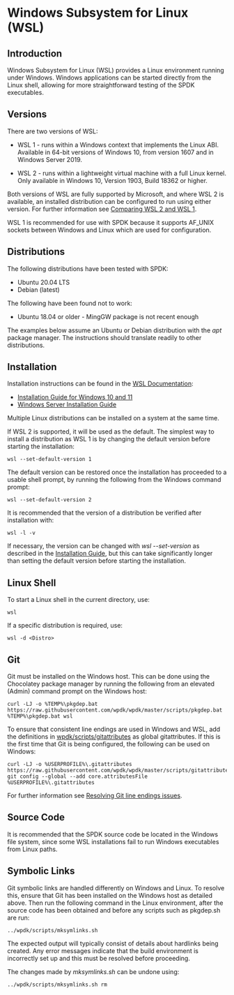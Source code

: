 <a id="wsl"></a>
# Windows Subsystem for Linux (WSL)

## Introduction

Windows Subsystem for Linux (WSL) provides a Linux environment running
under Windows. Windows applications can be started directly from the
Linux shell, allowing for more straightforward testing of the SPDK
executables.

## Versions

There are two versions of WSL:

* WSL 1 - runs within a Windows context that implements the Linux ABI.\
Available in 64-bit versions of Windows 10, from version 1607
and in Windows Server 2019.

* WSL 2 - runs within a lightweight virtual machine with a full Linux kernel.\
Only available in Windows 10, Version 1903, Build 18362 or higher.

Both versions of WSL are fully supported by Microsoft, and where WSL 2 is available,
an installed distribution can be configured to run using either version.
For further information see
[Comparing WSL 2 and WSL 1](https://docs.microsoft.com/en-us/windows/wsl/compare-versions).

WSL 1 is recommended for use with SPDK because it supports
AF_UNIX sockets between Windows and Linux which are used for configuration.

## Distributions

The following distributions have been tested with SPDK:

* Ubuntu 20.04 LTS
* Debian (latest)

The following have been found not to work:

* Ubuntu 18.04 or older - MingGW package is not recent enough

The examples below assume an Ubuntu or Debian distribution with the *apt* package manager.
The instructions should translate readily to other distributions.

## Installation

Installation instructions can be found in the
[WSL Documentation](https://docs.microsoft.com/en-us/windows/wsl/):

* [Installation Guide for Windows 10 and 11](https://learn.microsoft.com/en-us/windows/wsl/install)
* [Windows Server Installation Guide](https://docs.microsoft.com/en-us/windows/wsl/install-on-server)

Multiple Linux distributions can be installed on a system at the same time.

If WSL 2 is supported, it will be used as the default. The simplest way to install a distribution as WSL 1 is by changing the default version before starting the installation:

~~~{.sh}
wsl --set-default-version 1
~~~

The default version can be restored once the installation has proceeded to a usable shell prompt, by running the following from the Windows command prompt:

~~~{.sh}
wsl --set-default-version 2
~~~

It is recommended that the version of a distribution be verified after installation with:

~~~{.sh}
wsl -l -v
~~~

If necessary, the version can be changed with _wsl --set-version_ as described in the [Installation Guide](https://learn.microsoft.com/en-us/windows/wsl/install#upgrade-version-from-wsl-1-to-wsl-2), but this can take significantly longer than setting the default version before starting the installation.

## Linux Shell

To start a Linux shell in the current directory, use:

~~~{.sh}
wsl
~~~

If a specific distribution is required, use:

~~~{.sh}
wsl -d <Distro>
~~~

## Git

Git must be installed on the Windows host. This can be done using the Chocolatey package manager by
running the following from an elevated (Admin) command prompt on the Windows host:

~~~{.sh}
curl -LJ -o %TEMP%\pkgdep.bat https://raw.githubusercontent.com/wpdk/wpdk/master/scripts/pkgdep.bat
%TEMP%\pkgdep.bat wsl
~~~

To ensure that consistent line endings are used in Windows and WSL, add the definitions in
[wpdk/scripts/gitattributes](http://raw.githubusercontent.com/wpdk/wpdk/master/scripts/gitattributes)
as global gitattributes. If this is the first time that Git is being configured, the following can be used on Windows:

~~~{.sh}
curl -LJ -o %USERPROFILE%\.gitattributes https://raw.githubusercontent.com/wpdk/wpdk/master/scripts/gitattributes
git config --global --add core.attributesFile %USERPROFILE%\.gitattributes
~~~

For further information see
[Resolving Git line endings issues](https://code.visualstudio.com/docs/remote/troubleshooting#_resolving-git-line-ending-issues-in-containers-resulting-in-many-modified-files).

## Source Code

It is recommended that the SPDK source code be located in the Windows file system, since some
WSL installations fail to run Windows executables from Linux paths.

<a id="symlinks"></a>
## Symbolic Links

Git symbolic links are handled differently on Windows and Linux. To resolve this, ensure that
Git has been installed on the Windows host as detailed above.
Then run the following command in the Linux environment, after the source code has
been obtained and before any scripts such as pkgdep.sh are run:

~~~{.sh}
../wpdk/scripts/mksymlinks.sh
~~~

The expected output will typically consist of details about hardlinks being created.
Any error messages indicate that the build environment is incorrectly set up and this must be resolved before proceeding.

The changes made by _mksymlinks.sh_ can be undone using:

~~~{.sh}
../wpdk/scripts/mksymlinks.sh rm
~~~

